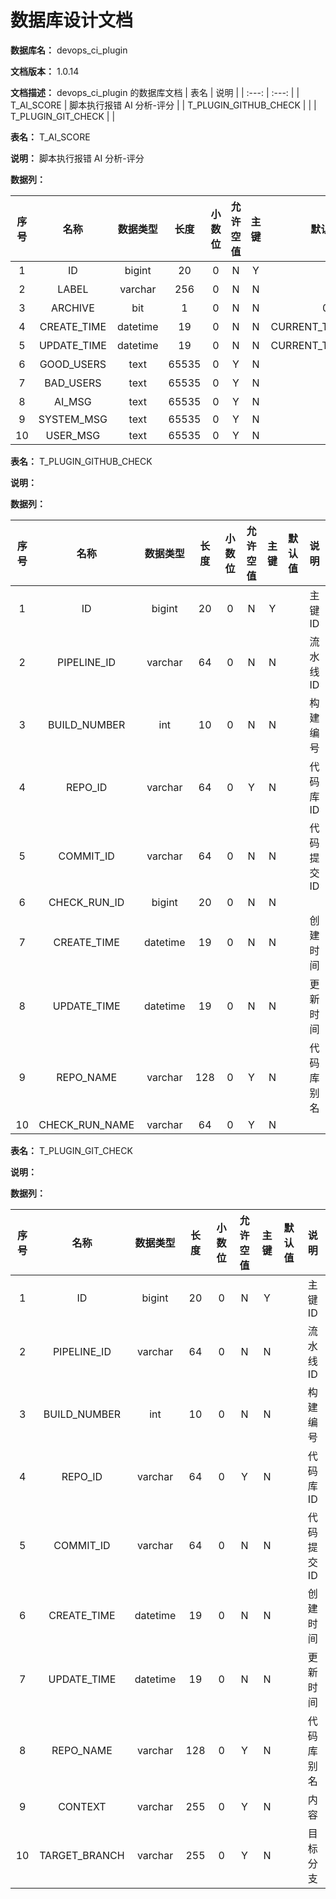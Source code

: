 # 数据库设计文档

**数据库名：** devops_ci_plugin

**文档版本：** 1.0.14

**文档描述：** devops_ci_plugin 的数据库文档
| 表名                  | 说明       |
| :---: | :---: |
| T_AI_SCORE | 脚本执行报错 AI 分析-评分 |
| T_PLUGIN_GITHUB_CHECK |  |
| T_PLUGIN_GIT_CHECK |  |

**表名：** <a>T_AI_SCORE</a>

**说明：** 脚本执行报错 AI 分析-评分

**数据列：**

| 序号 | 名称 | 数据类型 |  长度  | 小数位 | 允许空值 | 主键 | 默认值 | 说明 |
| :---: | :---: | :---: | :---: | :---: | :---: | :---: | :---: | :---: |
|  1   | ID |   bigint   | 20 |   0    |    N     |  Y   |       | 主键 ID  |
|  2   | LABEL |   varchar   | 256 |   0    |    N     |  N   |       | 任务 ID  |
|  3   | ARCHIVE |   bit   | 1 |   0    |    N     |  N   |   0    | 是否已归档  |
|  4   | CREATE_TIME |   datetime   | 19 |   0    |    N     |  N   |   CURRENT_TIMESTAMP    | 创建时间  |
|  5   | UPDATE_TIME |   datetime   | 19 |   0    |    N     |  N   |   CURRENT_TIMESTAMP    | 更新时间  |
|  6   | GOOD_USERS |   text   | 65535 |   0    |    Y     |  N   |       | 赞的人  |
|  7   | BAD_USERS |   text   | 65535 |   0    |    Y     |  N   |       | 踩的人  |
|  8   | AI_MSG |   text   | 65535 |   0    |    Y     |  N   |       | 大模型生成的内容  |
|  9   | SYSTEM_MSG |   text   | 65535 |   0    |    Y     |  N   |       | Promptforsystem  |
|  10   | USER_MSG |   text   | 65535 |   0    |    Y     |  N   |       | Promptforuser  |

**表名：** <a>T_PLUGIN_GITHUB_CHECK</a>

**说明：** 

**数据列：**

| 序号 | 名称 | 数据类型 |  长度  | 小数位 | 允许空值 | 主键 | 默认值 | 说明 |
| :---: | :---: | :---: | :---: | :---: | :---: | :---: | :---: | :---: |
|  1   | ID |   bigint   | 20 |   0    |    N     |  Y   |       | 主键 ID  |
|  2   | PIPELINE_ID |   varchar   | 64 |   0    |    N     |  N   |       | 流水线 ID  |
|  3   | BUILD_NUMBER |   int   | 10 |   0    |    N     |  N   |       | 构建编号  |
|  4   | REPO_ID |   varchar   | 64 |   0    |    Y     |  N   |       | 代码库 ID  |
|  5   | COMMIT_ID |   varchar   | 64 |   0    |    N     |  N   |       | 代码提交 ID  |
|  6   | CHECK_RUN_ID |   bigint   | 20 |   0    |    N     |  N   |       |   |
|  7   | CREATE_TIME |   datetime   | 19 |   0    |    N     |  N   |       | 创建时间  |
|  8   | UPDATE_TIME |   datetime   | 19 |   0    |    N     |  N   |       | 更新时间  |
|  9   | REPO_NAME |   varchar   | 128 |   0    |    Y     |  N   |       | 代码库别名  |
|  10   | CHECK_RUN_NAME |   varchar   | 64 |   0    |    Y     |  N   |       |   |

**表名：** <a>T_PLUGIN_GIT_CHECK</a>

**说明：** 

**数据列：**

| 序号 | 名称 | 数据类型 |  长度  | 小数位 | 允许空值 | 主键 | 默认值 | 说明 |
| :---: | :---: | :---: | :---: | :---: | :---: | :---: | :---: | :---: |
|  1   | ID |   bigint   | 20 |   0    |    N     |  Y   |       | 主键 ID  |
|  2   | PIPELINE_ID |   varchar   | 64 |   0    |    N     |  N   |       | 流水线 ID  |
|  3   | BUILD_NUMBER |   int   | 10 |   0    |    N     |  N   |       | 构建编号  |
|  4   | REPO_ID |   varchar   | 64 |   0    |    Y     |  N   |       | 代码库 ID  |
|  5   | COMMIT_ID |   varchar   | 64 |   0    |    N     |  N   |       | 代码提交 ID  |
|  6   | CREATE_TIME |   datetime   | 19 |   0    |    N     |  N   |       | 创建时间  |
|  7   | UPDATE_TIME |   datetime   | 19 |   0    |    N     |  N   |       | 更新时间  |
|  8   | REPO_NAME |   varchar   | 128 |   0    |    Y     |  N   |       | 代码库别名  |
|  9   | CONTEXT |   varchar   | 255 |   0    |    Y     |  N   |       | 内容  |
|  10   | TARGET_BRANCH |   varchar   | 255 |   0    |    Y     |  N   |       | 目标分支  |
